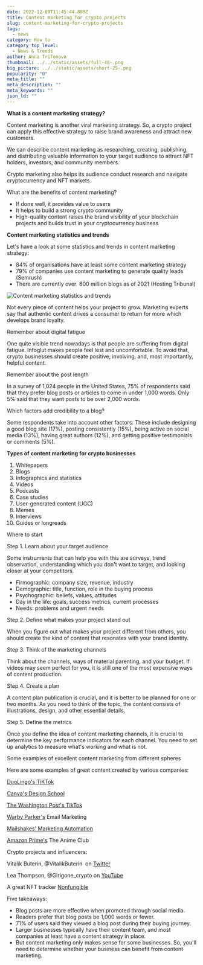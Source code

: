 ```yaml
---
date: 2022-12-09T11:45:44.808Z
title: Content marketing for crypto projects
slug: content-marketing-for-crypto-projects
tags:
  - news
category: How to
category_top_level:
  - News & Trends
author: Anna Trifonova
thumbnail: ../../static/assets/full-48-.png
big_picture: ../../static/assets/short-25-.png
popularity: "0"
meta_title: ""
meta_description: ""
meta_keywords: ""
json_ld: ""
---
```

**What is a content marketing strategy?**

Content marketing is another viral marketing strategy. So, a crypto project can apply this effective strategy to raise brand awareness and attract new customers.

We can describe content marketing as researching, creating, publishing, and distributing valuable information to your target audience to attract NFT holders, investors, and community members.

Crypto marketing also helps its audience conduct research and navigate cryptocurrency and NFT markets. 

What are the benefits of content marketing?

* If done well, it provides value to users
* It helps to build a strong crypto community
* High-quality content raises the brand visibility of your blockchain projects and builds trust in your cryptocurrency business

**Content marketing statistics and trends**

Let's have a look at some statistics and trends in content marketing strategy: 

* 84% of organisations have at least some content marketing strategy
* 79% of companies use content marketing to generate quality leads (Semrush)
* There are currently over  600 million blogs as of 2021 (Hosting Tribunal)

![Content marketing statistics and trends](https://lh3.googleusercontent.com/mb04_pHoAb8nbj8EOO2hfaEeql5eS9qT6y2HbygD-rqfx9dstHPXk6tE8LvFzFhwa4X1FKw6qeLIUYQA9nnkPbOkxuC-u3sJcctrFQGkkZPahXbcle226r0dyjFEaKG-vSGPm4rzk-gyo4MlLCT_6FtOFzYzIPEMCKcjEZdid0T3obey_ItH19QVj71pfQ "Content marketing statistics and trends")

Not every piece of content helps your project to grow. Marketing experts say that authentic content drives a consumer to return for more which develops brand loyalty.

Remember about digital fatigue 

One quite visible trend nowadays is that people are suffering from digital fatigue. Infoglut makes people feel lost and uncomfortable. To avoid that, crypto businesses should create positive, involving, and, most importantly, helpful content. 

Remember about the post length

In a survey of 1,024 people in the United States, 75% of respondents said that they prefer blog posts or articles to come in under 1,000 words. Only 5% said that they want posts to be over 2,000 words.

Which factors add credibility to a blog?

Some respondents take into account other factors. These include designing a good blog site (17%), posting consistently (15%), being active on social media (13%), having great authors (12%), and getting positive testimonials or comments (5%).

**Types of content marketing for crypto businesses**  

1. Whitepapers 
2. Blogs 
3. Infographics and statistics 
4. Videos 
5. Podcasts 
6. Case studies 
7. User-generated content (UGC)
8. Memes 
9. Interviews 
10. Guides or longreads 

Where to start

Step 1. Learn about your target audience 

Some instruments that can help you with this are surveys, trend observation, understanding which you don't want to target, and looking closer at your competitors. 

* Firmographic: company size, revenue, industry
* Demographic: title, function, role in the buying process
* Psychographic: beliefs, values, attitudes
* Day in the life: goals, success metrics, current processes
* Needs: problems and urgent needs 

Step 2. Define what makes your project stand out 

When you figure out what makes your project different from others, you should create the kind of content that resonates with your brand identity.

Step 3. Think of the marketing channels 

Think about the channels, ways of material parenting, and your budget. If videos may seem perfect for you, it is still one of the most expensive ways of content production.

Step 4. Create a plan 

A content plan publication is crucial, and it is better to be planned for one or two months. As you need to think of the topic, the content consists of illustrations, design, and other essential details. 

Step 5. Define the metrics 

Once you define the idea of content marketing channels, it is crucial to determine the key performance indicators for each channel. You need to set up analytics to measure what's working and what is not.

Some examples of excellent content marketing from different spheres 

Here are some examples of great content created by various companies:

[DuoLingo's TiKTok](https://www.tiktok.com/@duolingo)

[Canva's Design School](https://www.canva.com/designschool/)

[The Washington Post's TikTok](https://www.tiktok.com/@washingtonpost) 

[Warby Parker's](https://www.warbyparker.com/) Email Marketing

[Mailshakes' Marketing Automation](https://mailshake.com/)

[Amazon Prime's](https://www.amazon.com/Amazon-Video/b?ie=UTF8&node=2858778011) The Anime Club

Crypto projects and influencers:

Vitalik Buterin, @VitalikButerin  on [Twitter](https://twitter.com/VitalikButerin)

Lea Thompson, @Girlgone_crypto on [YouTube](https://www.youtube.com/c/GirlGoneCrypto)

A great NFT tracker [Nonfungible](https://nonfungible.com/news)

Five takeaways:

* Blog posts are more effective when promoted through social media.
* Readers prefer that blog posts be 1,000 words or fewer.
* 71% of users said they viewed a blog post during their buying journey.
* Larger businesses typically have their content team, and most companies at least have a content strategy in place.
* But content marketing only makes sense for some businesses. So, you'll need to determine whether your business can benefit from content marketing.